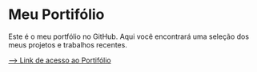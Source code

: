 # Meu Portifólio

Este é o meu portfólio no GitHub. Aqui você encontrará uma seleção dos meus projetos e trabalhos recentes.

<a href="https://edilangomes.github.io/Portifolio-Atual/" target="_blank">--> Link de acesso ao Portifólio</a>
